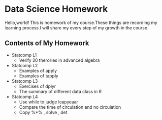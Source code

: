 Data Science Homework
============
Hello,world!
This is homework of my course.These things are recording my learning process.I will share my every step of my growth in the course.
## Contents of My Homework
- Statcomp L1
     - Verify 20 therories in advanced algebra
- Statcomp L2
     - Examples of apply
     - Examples of tapply
- Statcomp L3
     - Exercises of dplyr
     - The summary of different data class in R
- Statcomp L4
     - Use while to judge leapyeaar
     - Compare the time of circulation and no circulation
     - Copy %*% , solve , det
